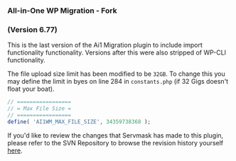 ### All-in-One WP Migration - Fork ###
### (Version 6.77) ###

This is the last version of the Ai1 Migration plugin to include import functionality functionality. Versions after this were also stripped of WP-CLI functionality.

The file upload size limit has been modified to be `32GB`. To change this you may define the limit in byes on line 284 in `constants.php` (if 32 Gigs doesn't float your boat).

```php
// =================
// = Max File Size =
// =================
define( 'AI1WM_MAX_FILE_SIZE', 34359738368 );
```

If you'd like to review the changes that Servmask has made to this plugin, please refer to the SVN Repository to browse the revision history yourself [here](https://plugins.trac.wordpress.org/log/all-in-one-wp-migration).
